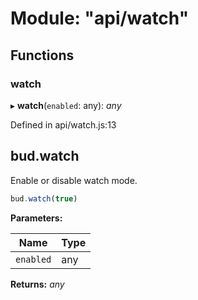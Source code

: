 # Module: "api/watch"

## Functions

### watch

▸ **watch**(`enabled`: any): _any_

Defined in api/watch.js:13

## bud.watch

Enable or disable watch mode.

```js
bud.watch(true)
```

**Parameters:**

| Name      | Type |
| --------- | ---- |
| `enabled` | any  |

**Returns:** _any_
